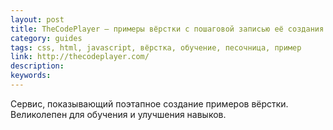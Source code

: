 ```yaml
---
layout: post
title: TheCodePlayer — примеры вёрстки с пошаговой записью её создания
category: guides
tags: css, html, javascript, вёрстка, обучение, песочница, пример
link: http://thecodeplayer.com/
description:
keywords:
---
```


<p>Сервис, показывающий поэтапное создание примеров вёрстки. Великолепен для обучения и улучшения навыков.</p>
